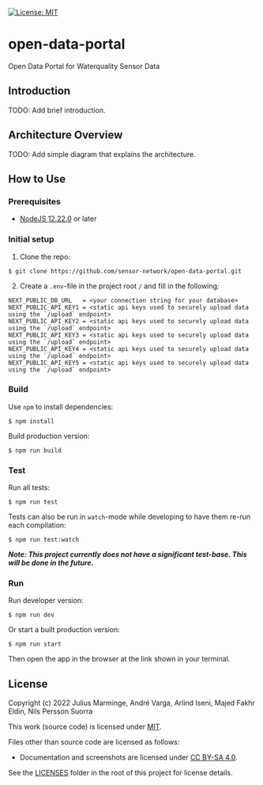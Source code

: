 [![License: MIT](https://img.shields.io/badge/License-MIT-yellow.svg)](https://opensource.org/licenses/MIT)

# open-data-portal

Open Data Portal for Waterquality Sensor Data

## Introduction

TODO: Add brief introduction.

## Architecture Overview

TODO: Add simple diagram that explains the architecture.

## How to Use

### Prerequisites

- [NodeJS 12.22.0](https://nodejs.org/en/) or later

### Initial setup

1. Clone the repo:
```console
$ git clone https://github.com/sensor-network/open-data-portal.git
```

2. Create a `.env`-file in the project root `/` and fill in the following:
```
NEXT_PUBLIC_DB_URL   = <your connection string for your database>
NEXT_PUBLIC_API_KEY1 = <static api keys used to securely upload data using the `/upload` endpoint>
NEXT_PUBLIC_API_KEY2 = <static api keys used to securely upload data using the `/upload` endpoint>
NEXT_PUBLIC_API_KEY3 = <static api keys used to securely upload data using the `/upload` endpoint>
NEXT_PUBLIC_API_KEY4 = <static api keys used to securely upload data using the `/upload` endpoint>
NEXT_PUBLIC_API_KEY5 = <static api keys used to securely upload data using the `/upload` endpoint>
```

### Build

Use `npm` to install dependencies:
```console
$ npm install
```

Build production version:
```console
$ npm run build
```

### Test

Run all tests:
````console
$ npm run test
````
Tests can also be run in `watch`-mode while developing to have them re-run each compilation:
````console
$ npm run test:watch
````

***Note: This project currently does not have a significant test-base. This will be done in the future.***


### Run

Run developer version:
```console
$ npm run dev
```

Or start a built production version:
```console
$ npm run start
```

Then open the app in the browser at the link shown in your terminal.


## License

Copyright (c) 2022 Julius Marminge, André Varga, Arlind Iseni, Majed Fakhr Eldin, Nils Persson Suorra

This work (source code) is licensed under [MIT](./LICENSE/MIT.txt).

Files other than source code are licensed as follows:

- Documentation and screenshots are licensed under [CC BY-SA 4.0](./LICENSES/CC-BY-SA-4.0.txt).

See the [LICENSES](./LICENSES/) folder in the root of this project for license details.
